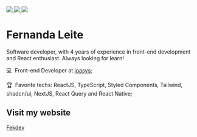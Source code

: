 
<a href="https://github.com/Fekleite" alt="GitHub">
  <img src="https://img.shields.io/badge/-GitHub-000?style=flat-square&logo=Github&logoColor=white" />
</a>
<a href="https://www.linkedin.com/in/fernandacleite" alt="LinkedIn">
  <img src="https://img.shields.io/badge/-LinkedIn-blue?style=flat-square&logo=Linkedin&logoColor=white" />
</a>
<a href="mailto:dev.fernandaleite@gmail.com" alt="Gmail">
  <img src="https://img.shields.io/badge/-Gmail-D54B3D?style=flat-square&logo=Gmail&logoColor=white" />
</a>

# Fernanda Leite

Software developer, with 4 years of experience in front-end development and React enthusiast. Always looking for learn!

<p> 💻&nbsp; Front-end Developer at <a href="https://ioasys.com.br/" rel="nofollow">ioasys</a>;</p>
<p> 🏆&nbsp; Favorite techs: ReactJS, TypeScript, Styled Components, Tailwind, shadcn/ui, NextJS, React Query and React Native;

## Visit my website

[Fekdev](https://www.fekdev.com.br/)

